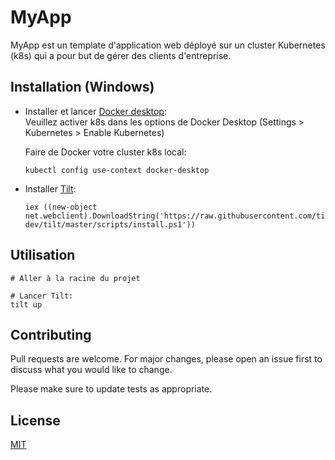 # MyApp
MyApp est un template d'application web déployé sur un cluster Kubernetes (k8s) qui a pour but de gérer des clients d'entreprise.

## Installation (Windows)

- Installer et lancer [Docker desktop](https://www.docker.com/products/docker-desktop/):  
  Veuillez activer k8s dans les options de Docker Desktop (Settings > Kubernetes > Enable Kubernetes)

  Faire de Docker votre cluster k8s local:
  ```properties
  kubectl config use-context docker-desktop
  ```
- Installer [Tilt](https://docs.tilt.dev/install.html):
  ```properties
  iex ((new-object net.webclient).DownloadString('https://raw.githubusercontent.com/tilt-dev/tilt/master/scripts/install.ps1'))
  ```

## Utilisation

```properties
# Aller à la racine du projet

# Lancer Tilt:
tilt up
```

## Contributing

Pull requests are welcome. For major changes, please open an issue first
to discuss what you would like to change.

Please make sure to update tests as appropriate.

## License

[MIT](https://choosealicense.com/licenses/mit/)

